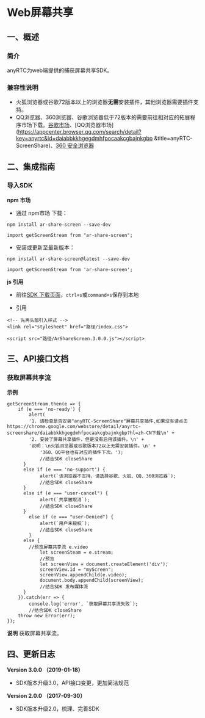 # Web屏幕共享

## 一、概述

### 简介

anyRTC为web端提供的捕获屏幕共享SDK。

### 兼容性说明

- 火狐浏览器或谷歌72版本以上的浏览器**无需**安装插件，其他浏览器需要插件支持。
- QQ浏览器、360浏览器、谷歌浏览器低于72版本的需要前往相对应的拓展程序市场下载。[谷歌市场](https://chrome.google.com/webstore/detail/anyrtc-screenshare/daiabbkkhgegdmhfpocaakcgbajnkgbp?hl=zh-CN)、[QQ浏览器市场](https://appcenter.browser.qq.com/search/detail?key=anyrtc&id=daiabbkkhgegdmhfpocaakcgbajnkgbp &title=anyRTC-ScreenShare)、[360 安全浏览器](https://ext.se.360.cn/webstore/detail/ncimcjgppbokkenggioiebjhicflnfmp)

## 二、集成指南

### 导入SDK

**npm 市场**

* 通过 npm市场 下载：

```
npm install ar-share-screen --save-dev

import getScreenStream from "ar-share-screen";
```

* 安装或更新至最新版本：

```
npm install ar-share-screen@latest --save-dev

import getScreenStream from 'ar-share-screen';
```

**js 引用**

* 前往[SDK 下载页面](https://docs.anyrtc.io/download/js/ArShareScreen.3.0.0.js)，`ctrl+s`或`command+s`保存到本地

* 引用

```
<!-- 先再头部引入样式 -->
<link rel="stylesheet" href="路径/index.css">

<script src="路径/ArShareScreen.3.0.0.js"></script>
```

## 三、API接口文档

### 获取屏幕共享流

**示例**

```
getScreenStream.then(e => {
    if (e === 'no-ready') {
        alert(
        '1. 请检查是否安装"anyRTC-ScreenShare"屏幕共享插件,如果没有请点击https://chrome.google.com/webstore/detail/anyrtc-screenshare/daiabbkkhgegdmhfpocaakcgbajnkgbp?hl=zh-CN下载\n' +
        '2. 安装了屏幕共享插件，但是没有启用该插件。\n' + 
        '说明：\n火狐浏览器或谷歌版本72以上无需安装插件。\n' +
            '360、QQ平台也有对应的插件下次。');
            //结合SDK closeShare
      }
      else if (e === 'no-support') {
            alert(`该浏览器不支持，请选择谷歌、火狐、QQ、360浏览器`);
            //结合SDK closeShare
      }
      else if (e === "user-cancel") {
            alert(`共享被取消`);
            //结合SDK closeShare
      }
        else if (e === "user-Denied") {
            alert(`用户未授权`);
            //结合SDK closeShare
        }
      else {
        //预览屏幕共享流 e.video
            let screenSteam = e.stream;
            //预览
            let screenView = document.createElement('div');
            screenView.id = "myScreen";
            screenView.appendChild(e.video);
            document.body.appendChild(screenView);
            //结合SDK 发布媒体流
      }
    }).catch(err => {
        console.log('error', `获取屏幕共享流失败`);
        //结合SDK closeShare
    throw new Error(err);
});
```

**说明**
获取屏幕共享流。

## 四、更新日志

**Version 3.0.0 （2019-01-18）**

* SDK版本升级3.0，API接口变更，更加简洁规范

**Version 2.0.0 （2017-09-30）**

* SDK版本升级2.0，梳理、完善SDK